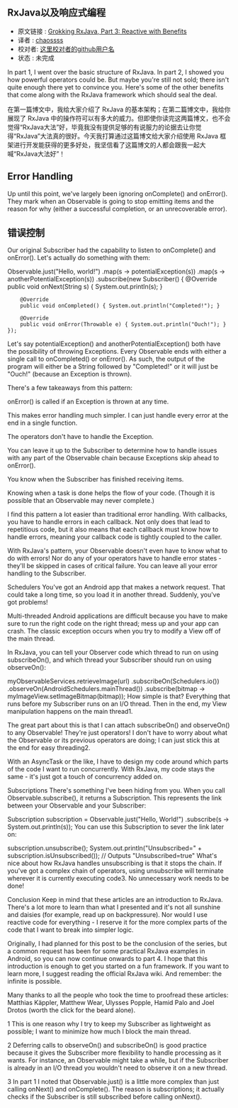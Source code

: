 RxJava以及响应式编程
---

>
* 原文链接 : [Grokking RxJava, Part 3: Reactive with Benefits](http://blog.danlew.net/2014/09/30/grokking-rxjava-part-3/)
* 译者 : [chaossss](https://github.com/chaossss) 
* 校对者: [这里校对者的github用户名](github链接)  
* 状态 :  未完成




In part 1, I went over the basic structure of RxJava. In part 2, I showed you how powerful operators could be. But maybe you're still not sold; there isn't quite enough there yet to convince you. Here's some of the other benefits that come along with the RxJava framework which should seal the deal.

在第一篇博文中，我给大家介绍了 RxJava 的基本架构；在第二篇博文中，我给你展现了 RxJava 中的操作符可以有多大的威力。但即使你读完这两篇博文，也不会觉得“RxJava大法”好，毕竟我没有提供足够的有说服力的论据去让你觉得“RxJava”大法真的很好。今天我打算通过这篇博文给大家介绍使用 RxJava 框架进行开发能获得的更多好处，我坚信看了这篇博文的人都会跟我一起大喊“RxJava大法好”！

## Error Handling ##

Up until this point, we've largely been ignoring onComplete() and onError(). They mark when an Observable is going to stop emitting items and the reason for why (either a successful completion, or an unrecoverable error).

## 错误控制 ##



Our original Subscriber had the capability to listen to onComplete() and onError(). Let's actually do something with them:

Observable.just("Hello, world!")
    .map(s -> potentialException(s))
    .map(s -> anotherPotentialException(s))
    .subscribe(new Subscriber<String>() {
        @Override
        public void onNext(String s) { System.out.println(s); }

        @Override
        public void onCompleted() { System.out.println("Completed!"); }

        @Override
        public void onError(Throwable e) { System.out.println("Ouch!"); }
    });
Let's say potentialException() and anotherPotentialException() both have the possibility of throwing Exceptions. Every Observable ends with either a single call to onCompleted() or onError(). As such, the output of the program will either be a String followed by "Completed!" or it will just be "Ouch!" (because an Exception is thrown).

There's a few takeaways from this pattern:

onError() is called if an Exception is thrown at any time.

This makes error handling much simpler. I can just handle every error at the end in a single function.

The operators don't have to handle the Exception.

You can leave it up to the Subscriber to determine how to handle issues with any part of the Observable chain because Exceptions skip ahead to onError().

You know when the Subscriber has finished receiving items.

Knowing when a task is done helps the flow of your code. (Though it is possible that an Observable may never complete.)

I find this pattern a lot easier than traditional error handling. With callbacks, you have to handle errors in each callback. Not only does that lead to repetitious code, but it also means that each callback must know how to handle errors, meaning your callback code is tightly coupled to the caller.

With RxJava's pattern, your Observable doesn't even have to know what to do with errors! Nor do any of your operators have to handle error states - they'll be skipped in cases of critical failure. You can leave all your error handling to the Subscriber.

Schedulers
You've got an Android app that makes a network request. That could take a long time, so you load it in another thread. Suddenly, you've got problems!

Multi-threaded Android applications are difficult because you have to make sure to run the right code on the right thread; mess up and your app can crash. The classic exception occurs when you try to modify a View off of the main thread.

In RxJava, you can tell your Observer code which thread to run on using subscribeOn(), and which thread your Subscriber should run on using observeOn():

myObservableServices.retrieveImage(url)
    .subscribeOn(Schedulers.io())
    .observeOn(AndroidSchedulers.mainThread())
    .subscribe(bitmap -> myImageView.setImageBitmap(bitmap));
How simple is that? Everything that runs before my Subscriber runs on an I/O thread. Then in the end, my View manipulation happens on the main thread1.

The great part about this is that I can attach subscribeOn() and observeOn() to any Observable! They're just operators! I don't have to worry about what the Observable or its previous operators are doing; I can just stick this at the end for easy threading2.

With an AsyncTask or the like, I have to design my code around which parts of the code I want to run concurrently. With RxJava, my code stays the same - it's just got a touch of concurrency added on.

Subscriptions
There's something I've been hiding from you. When you call Observable.subscribe(), it returns a Subscription. This represents the link between your Observable and your Subscriber:

Subscription subscription = Observable.just("Hello, World!")
    .subscribe(s -> System.out.println(s));
You can use this Subscription to sever the link later on:

subscription.unsubscribe();
System.out.println("Unsubscribed=" + subscription.isUnsubscribed());
// Outputs "Unsubscribed=true"
What's nice about how RxJava handles unsubscribing is that it stops the chain. If you've got a complex chain of operators, using unsubscribe will terminate wherever it is currently executing code3. No unnecessary work needs to be done!

Conclusion
Keep in mind that these articles are an introduction to RxJava. There's a lot more to learn than what I presented and it's not all sunshine and daisies (for example, read up on backpressure). Nor would I use reactive code for everything - I reserve it for the more complex parts of the code that I want to break into simpler logic.

Originally, I had planned for this post to be the conclusion of the series, but a common request has been for some practical RxJava examples in Android, so you can now continue onwards to part 4. I hope that this introduction is enough to get you started on a fun framework. If you want to learn more, I suggest reading the official RxJava wiki. And remember: the infinite is possible.

Many thanks to all the people who took the time to proofread these articles: Matthias Käppler, Matthew Wear, Ulysses Popple, Hamid Palo and Joel Drotos (worth the click for the beard alone).

1 This is one reason why I try to keep my Subscriber as lightweight as possible; I want to minimize how much I block the main thread.

2 Deferring calls to observeOn() and subscribeOn() is good practice because it gives the Subscriber more flexibility to handle processing as it wants. For instance, an Observable might take a while, but if the Subscriber is already in an I/O thread you wouldn't need to observe it on a new thread.

3 In part 1 I noted that Observable.just() is a little more complex than just calling onNext() and onComplete(). The reason is subscriptions; it actually checks if the Subscriber is still subscribed before calling onNext().



